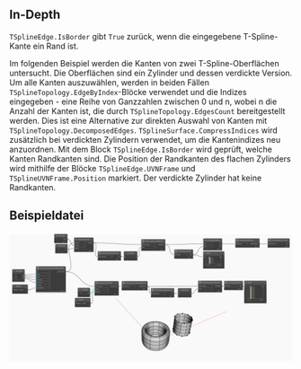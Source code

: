 ## In-Depth
`TSplineEdge.IsBorder` gibt `True` zurück, wenn die eingegebene T-Spline-Kante ein Rand ist.

Im folgenden Beispiel werden die Kanten von zwei T-Spline-Oberflächen untersucht. Die Oberflächen sind ein Zylinder und dessen verdickte Version. Um alle Kanten auszuwählen, werden in beiden Fällen `TSplineTopology.EdgeByIndex`-Blöcke verwendet und die Indizes eingegeben - eine Reihe von Ganzzahlen zwischen 0 und n, wobei n die Anzahl der Kanten ist, die durch `TSplineTopology.EdgesCount` bereitgestellt werden. Dies ist eine Alternative zur direkten Auswahl von Kanten mit `TSplineTopology.DecomposedEdges`. `TSplineSurface.CompressIndices` wird zusätzlich bei verdickten Zylindern verwendet, um die Kantenindizes neu anzuordnen.
Mit dem Block `TSplineEdge.IsBorder` wird geprüft, welche Kanten Randkanten sind. Die Position der Randkanten des flachen Zylinders wird mithilfe der Blöcke `TSplineEdge.UVNFrame` und `TSplineUVNFrame.Position` markiert. Der verdickte Zylinder hat keine Randkanten.

## Beispieldatei

![Example](./Autodesk.DesignScript.Geometry.TSpline.TSplineEdge.IsBorder_img.jpg)
